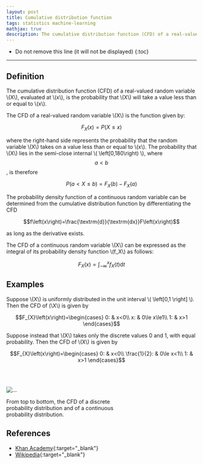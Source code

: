 ```yaml
---
layout: post
title: Cumulative distribution function
tags: statistics machine-learning
mathjax: true
description: The cumulative distribution function (CFD) of a real-valued random variable X, evaluated at x, is the probability that X will take a value less than or equal to x.
---
```


* Do not remove this line (it will not be displayed)
{:toc}

---


## Definition

The cumulative distribution function (CFD) of a real-valued random variable \\(X\\), evaluated at \\(x\\), is the probability that \\(X\\) will take a value less than or equal to \\(x\\).

The CFD of a real-valued random variable \\(X\\) is the function given by:

$$ F_{X}\left(x\right)=P\left(X\leq x\right) $$

where the right-hand side represents the probability that the random variable \\(X\\) takes on a value less than or equal to \\(x\\). The probability that \\(X\\) lies in the semi-close internal \\( \left[0,180\right) \\), where $$a \lt b$$, is therefore

$$ P\left(a \lt X \le b\right)=F_{X}\left(b\right)-F_{X}\left(a\right) $$

The probability density function of a continuous random variable can be determined from the cumulative distribution function by differentiating the CFD

$$f\left(x\right)=\frac{\textrm{d}}{\textrm{dx}}F\left(x\right)$$

as long as the derivative exists.

The CFD of a continuous random variable \\(X\\) can be expressed as the integral of its probability density function \\(f_X\\) as follows:

$$F_{X}\left(x\right)=\int_{-\infty}^{x}f_{X}\left(t\right)\textrm{d}t$$


## Examples

Suppose \\(X\\) is uniformly distributed in the unit interval \\( \left[0,1 \right] \\). Then the CFD of (\\X\\) is given by

$$F_{X}\left(x\right)=\begin{cases}
0: & x<0\\
x: & 0\le x\le1\\
1: & x>1
\end{cases}$$

Suppose instead that \\(X\\) takes only the discrete values 0 and 1, with equal probability. Then the CFD of \\(X\\) is given by

$$F_{X}\left(x\right)=\begin{cases}
0: & x<0\\
\frac{1}{2}: & 0\le x<1\\
1: & x>1
\end{cases}$$

<br/><br/>
<div class="card center-image" style="max-width: 20rem;">
  <img src="{{site.baseurl}}/assets/images/fig1_CDF.svg" class="card-img-top" alt="...">
  <div class="card-body">
    <p class="card-text">From top to bottom, the CFD of a discrete probability distribution and of a continuous probability distribution.</p>
  </div>
</div>


## References

- [Khan Academy](https://www.youtube.com/c/khanacademy){:target="_blank"}
- [Wikipedia](https://en.wikipedia.org/wiki/Cumulative_distribution_function){:target="_blank"}